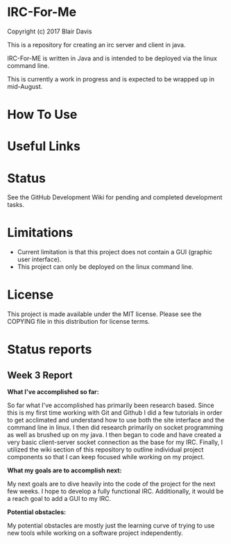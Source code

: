 # IRC-For-Me
Copyright (c) 2017 Blair Davis

This is a repository for creating an irc server and client in java.

IRC-For-ME is written in Java and is intended to be deployed via the linux command line.

This is currently a work in progress and is expected to be wrapped up in mid-August.


# How To Use

# Useful Links

# Status

See the GitHub Development Wiki for pending and completed development tasks.

# Limitations
 * Current limitation is that this project does not contain a GUI (graphic user interface).
 * This project can only be deployed on the linux command line. 

# License
This project is made available under the MIT license. Please see the COPYING file in this distribution for license terms.

# Status reports

## Week 3 Report

  **What I've accomplished so far:**
  
  So far what I've accomplished has primarily been research based. Since this is my first time working with Git and Github I did a few tutorials in order to get acclimated and understand how to use both the site interface and the command line in linux. I then did research primarily on socket programming as well as brushed up on my java. I then began to code and have created a very basic client-server socket connection as the base for my IRC. Finally, I utilized the wiki section of this repository to outline individual project components so that I can keep focused while working on my project.  
  
  **What my goals are to accomplish next:**   
  
  My next goals are to dive heavily into the code of the project for the next few weeks. I hope to develop a fully functional IRC. Additionally, it would be a reach goal to add a GUI to my IRC.  
  
  **Potential obstacles:**    
  
  My potential obstacles are mostly just the learning curve of trying to use new tools while working on a software project independently.   
